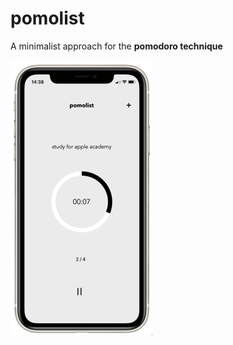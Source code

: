 # pomolist



A minimalist approach for the **pomodoro technique**

<img src="media/pomolist.png" alt="pomolist" style="zoom:50%;" />